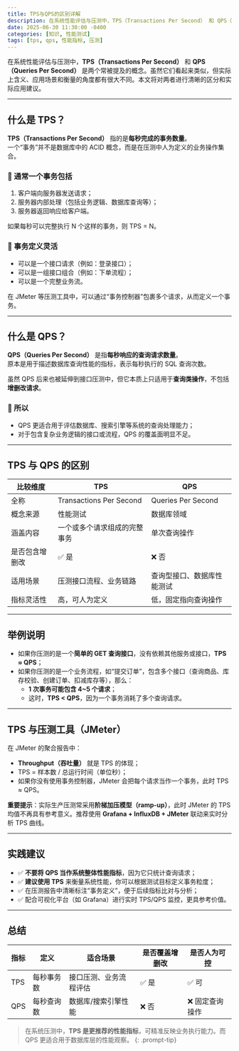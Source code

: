 ```yaml
---
title: TPS与QPS的区别详解
description: 在系统性能评估与压测中，TPS（Transactions Per Second） 和 QPS（Queries Per Second） 是两个常被提及的概念。虽然它们看起来类似，但实际上含义、应用场景和衡量的角度都有很大不同。本文将对两者进行清晰的区分和实际应用建议。
date: 2025-06-30 11:30:00 -0400
categories: [知识, 性能测试]
tags: [tps, qps, 性能指标, 压测]
---
```


在系统性能评估与压测中，**TPS（Transactions Per Second）** 和 **QPS（Queries Per Second）** 是两个常被提及的概念。虽然它们看起来类似，但实际上含义、应用场景和衡量的角度都有很大不同。本文将对两者进行清晰的区分和实际应用建议。

---

## 什么是 TPS？

**TPS（Transactions Per Second）** 指的是**每秒完成的事务数量**。  
一个“事务”并不是数据库中的 ACID 概念，而是在压测中人为定义的业务操作集合。

### 🔹 通常一个事务包括

1. 客户端向服务器发送请求；
2. 服务器内部处理（包括业务逻辑、数据库查询等）；
3. 服务器返回响应给客户端。

如果每秒可以完整执行 N 个这样的事务，则 TPS = N。

### 📌 事务定义灵活

- 可以是一个接口请求（例如：登录接口）；
- 可以是一组接口组合（例如：下单流程）；
- 可以是一个完整业务流。

在 JMeter 等压测工具中，可以通过“事务控制器”包裹多个请求，从而定义一个事务。

---

## 什么是 QPS？

**QPS（Queries Per Second）** 是指**每秒响应的查询请求数量**。  
原本是用于描述数据库查询性能的指标，表示每秒执行的 SQL 查询次数。

虽然 QPS 后来也被延伸到接口压测中，但它本质上只适用于**查询类操作**，不包括**增删改请求**。

### 📌 所以

- QPS 更适合用于评估数据库、搜索引擎等系统的查询处理能力；
- 对于包含复杂业务逻辑的接口或流程，QPS 的覆盖面明显不足。

---

## TPS 与 QPS 的区别

| 比较维度       | TPS                          | QPS                        |
| -------------- | ---------------------------- | -------------------------- |
| 全称           | Transactions Per Second      | Queries Per Second         |
| 概念来源       | 性能测试                     | 数据库领域                 |
| 涵盖内容       | 一个或多个请求组成的完整事务 | 单次查询操作               |
| 是否包含增删改 | ✅ 是                         | ❌ 否                       |
| 适用场景       | 压测接口流程、业务链路       | 查询型接口、数据库性能测试 |
| 指标灵活性     | 高，可人为定义               | 低，固定指向查询操作       |

---

## 举例说明

- 如果你压测的是一个**简单的 GET 查询接口**，没有依赖其他服务或接口，**TPS ≈ QPS**；
- 如果你压测的是一个业务流程，如“提交订单”，包含多个接口（查询商品、库存校验、创建订单、扣减库存等），那么：
  - **1 次事务可能包含 4~5 个请求**；
  - 这时，**TPS < QPS**，因为一个事务消耗了多个查询请求。

---

## TPS 与压测工具（JMeter）

在 JMeter 的聚合报告中：

- **Throughput（吞吐量）** 就是 TPS 的体现；
- TPS = 样本数 / 总运行时间（单位秒）；
- 如果你没有使用事务控制器，JMeter 会把每个请求当作一个事务，此时 TPS ≈ QPS。

**重要提示**：实际生产压测常采用**阶梯加压模型（ramp-up）**，此时 JMeter 的 TPS 均值不再具有参考意义。推荐使用 **Grafana + InfluxDB + JMeter** 联动来实时分析 TPS 曲线。

---

## 实践建议

- ✅ **不要将 QPS 当作系统整体性能指标**，因为它只统计查询请求；
- ✅ **建议使用 TPS** 来衡量系统性能，你可以根据测试目标定义事务粒度；
- ✅ 在压测报告中清晰标注“事务定义”，便于后续指标比对与分析；
- ✅ 配合可视化平台（如 Grafana）进行实时 TPS/QPS 监控，更具参考价值。

---

## 总结

| 指标 | 定义       | 适合场景               | 是否覆盖增删改 | 是否人为可控   |
| ---- | ---------- | ---------------------- | -------------- | -------------- |
| TPS  | 每秒事务数 | 接口压测、业务流程评估 | ✅ 是           | ✅ 可           |
| QPS  | 每秒查询数 | 数据库/搜索引擎性能    | ❌ 否           | ❌ 固定查询操作 |

> 在系统压测中，**TPS 是更推荐的性能指标**，可精准反映业务执行能力。而 QPS 更适合用于数据库层的性能观察。
{: .prompt-tip}
